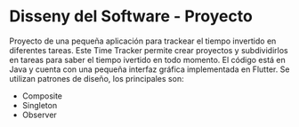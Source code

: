 # Disseny del Software - Proyecto

Proyecto de una pequeña aplicación para trackear el tiempo invertido en diferentes tareas. Este Time Tracker permite crear proyectos y 
subdividirlos en tareas para saber el tiempo ivertido en todo momento.
El código está en Java y cuenta con una pequeña interfaz gráfica implementada en Flutter.
Se utilizan patrones de diseño, los principales son:
- Composite
- Singleton
- Observer


